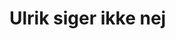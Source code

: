 <html lang="en">
<head>
    <meta charset="UTF-8">
    <meta name="viewport" content="width=device-width, initial-scale=1.0">
    <title>Ulrik siger ikke nej</title>
</head>
<body>
    <h1>Ulrik siger ikke nej</h1>
</body>
</html>
